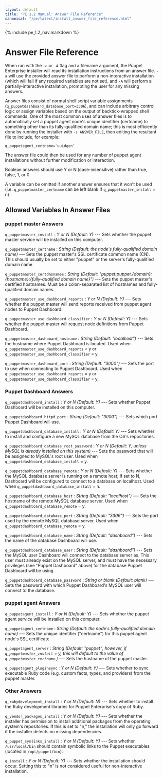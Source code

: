 ```yaml
---
layout: default
title: "PE 1.2 Manual: Answer File Reference"
canonical: "/pe/latest/install_answer_file_reference.html"
---
```


{% include pe_1.2_nav.markdown %}

Answer File Reference
=====================

When run with the `-a` or `-A` flag and a filename argument, the Puppet Enterprise installer will read its installation instructions from an answer file. `-a` will use the provided answer file to perform a non-interactive installation (which will fail if any required variables are not set), and `-A` will perform a partially-interactive installation, prompting the user for any missing answers. 

Answer files consist of normal shell script variable assignments (`q_puppetdashboard_database_port=3306`), and can include arbitrary control logic or assign variables based on the output of backtick-wrapped shell commands. One of the most common uses of answer files is to automatically set a puppet agent node's unique identifier (certname) to something other than its fully-qualified domain name; this is most efficiently done by running the installer with `-s ANSWER_FILE`, then editing the resultant file to include, for example:

    q_puppetagent_certname=`uuidgen`

The answer file could then be used for any number of puppet agent installations without further modification or interaction. 

Boolean answers should use Y or N (case-insensitive) rather than true, false, 1, or 0. 

A variable can be omitted if another answer ensures that it won't be used (i.e. `q_puppetmaster_certname` can be left blank if `q_puppetmaster_install` = n). 

Allowed Variables In Answer Files
---------------------------------

### puppet master Answers

`q_puppetmaster_install`
: _Y or N (Default: Y)_ --- Sets whether the puppet master service will be installed on this computer. 

`q_puppetmaster_certname`
: _String (Default: the node's fully-qualified domain name)_ --- Sets the puppet master's SSL certificate common name (CN). This should usually be set to either "puppet" or the server's fully-qualified domain name.

`q_puppetmaster_certdnsnames`
: _String (Default: "puppet:puppet.{domain}:{hostname}:{fully-qualified domain name}")_ --- Sets the puppet master's certified hostnames. Must be a colon-separated list of hostnames and fully-qualified domain names. 

`q_puppetmaster_use_dashboard_reports`
: _Y or N (Default: Y)_ --- Sets whether the puppet master will send reports received from puppet agent nodes to Puppet Dashboard. 

`q_puppetmaster_use_dashboard_classifier`
: _Y or N (Default: Y)_ --- Sets whether the puppet master will request node definitions from Puppet Dashboard. 

`q_puppetmaster_dashboard_hostname`
: _String (Default: "localhost")_ --- Sets the hostname where Puppet Dashboard is located. Used when `q_puppetmaster_use_dashboard_reports` = y or `q_puppetmaster_use_dashboard_classifier` = y.

`q_puppetmaster_dashboard_port`
: _String (Default: "3000")_ --- Sets the port to use when connecting to Puppet Dashboard. Used when `q_puppetmaster_use_dashboard_reports` = y or `q_puppetmaster_use_dashboard_classifier` = y.


### Puppet Dashboard Answers

`q_puppetdashboard_install`
: _Y or N (Default: Y)_ --- Sets whether Puppet Dashboard will be installed on this computer. 

`q_puppetdashboard_httpd_port`
: _String (Default: "3000")_ --- Sets which port Puppet Dashboard will use.

`q_puppetdashboard_database_install`
: _Y or N (Default: Y)_ --- Sets whether to install and configure a new MySQL database from the OS's repositories. 

`q_puppetdashboard_database_root_password`
: _Y or N (Default: Y, unless MySQL is already installed on this system)_ --- Sets the password that will be assigned to MySQL's root user. Used when `q_puppetdashboard_database_install` = y.

`q_puppetdashboard_database_remote`
: _Y or N (Default: Y)_ --- Sets whether the MySQL database server is running on a remote host; if set to N, Dashboard will be configured to connect to a database on localhost. Used when `q_puppetdashboard_database_install` = n.

`q_puppetdashboard_database_host`
: _String (Default: "localhost")_ --- Sets the hostname of the remote MySQL database server. Used when `q_puppetdashboard_database_remote` = y.

`q_puppetdashboard_database_port`
: _String (Default: "3306")_ --- Sets the port used by the remote MySQL database server. Used when `q_puppetdashboard_database_remote` = y.

`q_puppetdashboard_database_name`
: _String (Default: "dashboard")_ --- Sets the name of the database Dashboard will use.

`q_puppetdashboard_database_user`
: _String (Default: "dashboard")_ --- Sets the MySQL user Dashboard will connect to the database server as. This user must already exist on the MySQL server, and must have the necessary privileges (see "Puppet Dashboard" above) for the database Puppet Dashboard will be using.

`q_puppetdashboard_database_password`
: _String or blank (Default: blank)_ --- Sets the password with which Puppet Dashboard's MySQL user will connect to the database.


### puppet agent Answers

`q_puppetagent_install`
: _Y or N (Default: Y)_ --- Sets whether the puppet agent service will be installed on this computer. 

`q_puppetagent_certname`
: _String (Default: the node's fully-qualified domain name)_ --- Sets the unique identifier ("certname") for this puppet agent node's SSL certificate.

`q_puppetagent_server`
: *String (Default: "puppet"; however, if `q_puppetmaster_install` = y, this will default to the value of `q_puppetmaster_certname`.)* <!-- Pending checkin of bug #5574 --> --- Sets the hostname of the puppet master.

`q_puppetagent_pluginsync`
: _Y or N (Default: Y)_ --- Sets whether to sync executable Ruby code (e.g. custom facts, types, and providers) from the puppet master. 


### Other Answers

`q_rubydevelopment_install`
: _Y or N (Default: N)_ --- Sets whether to install the Ruby development libraries for Puppet Enterprise's copy of Ruby.

`q_vendor_packages_install`
: _Y or N (Default: Y)_ --- Sets whether the installer has permission to install additional packages from the operating system's repositories. If this is set to "n," the installation will only go forward if the installer detects no missing dependencies. 

`q_puppet_symlinks_install`
: _Y or N (Default: Y)_ --- Sets whether `/usr/local/bin` should contain symbolic links to the Puppet executables (located in `/opt/puppet/bin`).

`q_install`
: _Y or N (Default: Y)_ --- Sets whether the installation should occur. Setting this to "n" is not considered useful for non-interactive installation.

